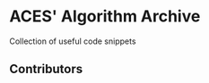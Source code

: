 # ACES' Algorithm Archive
Collection of useful code snippets

## Contributors

<!-- readme: collaborators,contributors -start -->
<!-- readme: collaborators,contributors -end -->

